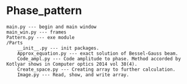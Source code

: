 # Phase_pattern

	main.py --- begin and main window
	main_win.py --- frames
	Pattern.py --- exe module
	/Parts
		__init__.py --- init packages.
		Approx_equation.py --- exact solution of Bessel-Gauss beam.
		Code_ampl.py --- Code amplitude to phase. Method accorded by Kotlyar shows in Computer optics 2014 vol 38(4).
		Create_space.py --- Creating array to further calculation.
		Image.py --- Read, show, and write array.
